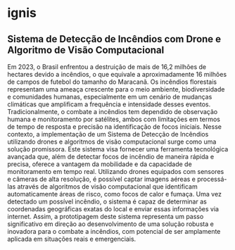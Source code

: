 # ignis
## Sistema de Detecção de Incêndios com Drone e Algoritmo de Visão Computacional

Em 2023, o Brasil enfrentou a destruição de mais de 16,2 milhões de hectares
devido a incêndios, o que equivale a aproximadamente 16 milhões de campos de futebol
do tamanho do Maracanã. Os incêndios florestais representam uma ameaça crescente
para o meio ambiente, biodiversidade e comunidades humanas, especialmente em um
cenário de mudanças climáticas que amplificam a frequência e intensidade desses
eventos. Tradicionalmente, o combate a incêndios tem dependido de observação humana
e monitoramento por satélites, ambos com limitações em termos de tempo de resposta e
precisão na identificação de focos iniciais. Nesse contexto, a implementação de um
Sistema de Detecção de Incêndios utilizando drones e algoritmos de visão computacional
surge como uma solução promissora. Este sistema visa fornecer uma ferramenta
tecnológica avançada que, além de detectar focos de incêndio de maneira rápida e
precisa, oferece a vantagem da mobilidade e da capacidade de monitoramento em tempo
real. Utilizando drones equipados com sensores e câmeras de alta resolução, é possível
captar imagens aéreas e processá-las através de algoritmos de visão computacional que
identificam automaticamente áreas de risco, como focos de calor e fumaça. Uma vez
detectado um possível incêndio, o sistema é capaz de determinar as coordenadas
geográficas exatas do local e enviar essas informações via internet. Assim, a
prototipagem deste sistema representa um passo significativo em direção ao
desenvolvimento de uma solução robusta e inovadora para o combate a incêndios, com
potencial de ser amplamente aplicada em situações reais e emergenciais.
